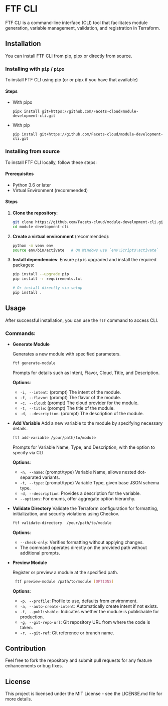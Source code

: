 # FTF CLI

FTF CLI is a command-line interface (CLI) tool that facilitates module generation, variable management, validation, and registration in Terraform.

## Installation

You can install FTF CLI from pip, pipx or directly from source.

### Installing with `pip` / `pipx`

To install FTF CLI using pip (or or pipx if you have that available)

#### Steps

- With pipx
  ```
  pipx install git+https://github.com/Facets-cloud/module-development-cli.git
  ```
- With pip
  ```
  pip install git+https://github.com/Facets-cloud/module-development-cli.git
  ```

### Installing from source

To install FTF CLI locally, follow these steps:

#### Prerequisites

- Python 3.6 or later
- Virtual Environment (recommended)

#### Steps

1. **Clone the repository**:

   ```bash
   git clone https://github.com/Facets-cloud/module-development-cli.git
   cd module-development-cli
   ```

2. **Create a virtual environment** (recommended):

   ```bash
   python -m venv env
   source env/bin/activate   # On Windows use `env\Scripts\activate`
   ```

3. **Install dependencies**:
   Ensure `pip` is upgraded and install the required packages:

   ```bash
   pip install --upgrade pip
   pip install -r requirements.txt

   # Or install directly via setup
   pip install .
   ```

## Usage

After successful installation, you can use the `ftf` command to access CLI.

### Commands:

- **Generate Module**

  Generates a new module with specified parameters.

  ```bash
  ftf generate-module
  ```
  Prompts for details such as Intent, Flavor, Cloud, Title, and Description.

  **Options**:
  - `-i, --intent`: (prompt) The intent of the module.
  - `-f, --flavor`: (prompt) The flavor of the module.
  - `-c, --cloud`: (prompt) The cloud provider for the module.
  - `-t, --title`: (prompt) The title of the module.
  - `-d, --description`: (prompt) The description of the module.


- **Add Variable**
  Add a new variable to the module by specifying necessary details.

  ```bash
  ftf add-variable /your/path/to/module 
  ```
  Prompts for Variable Name, Type, and Description, with the option to specify via CLI.

  **Options**:
  - `-n, --name`: (prompt/type) Variable Name, allows nested dot-separated variants.
  - `-t, --type`: (prompt/type) Variable Type, given base JSON schema type.
  - `-d, --description`: Provides a description for the variable.
  - `--options`: For enums, offer aggregate option hierarchy.

- **Validate Directory**
  Validate the Terraform configuration for formatting, initialization, and security violations using Checkov.

  ```bash
  ftf validate-directory  /your/path/to/module 
  ```

  **Options**:
  - `--check-only`: Verifies formatting without applying changes.
  - The command operates directly on the provided path without additional prompts.


- **Preview Module**

  Register or preview a module at the specified path.

  ```bash
   ftf preview-module /path/to/module [OPTIONS]
  ```

  **Options**:
  - `-p, --profile`: Profile to use, defaults from environment.
  - `-a, --auto-create-intent`: Automatically create intent if not exists.
  - `-f, --publishable`: Indicates whether the module is publishable for production.
  - `-g, --git-repo-url`: Git repository URL from where the code is taken.
  - `-r, --git-ref`: Git reference or branch name.


## Contribution

Feel free to fork the repository and submit pull requests for any feature enhancements or bug fixes.

## License

This project is licensed under the MIT License - see the LICENSE.md file for more details.
